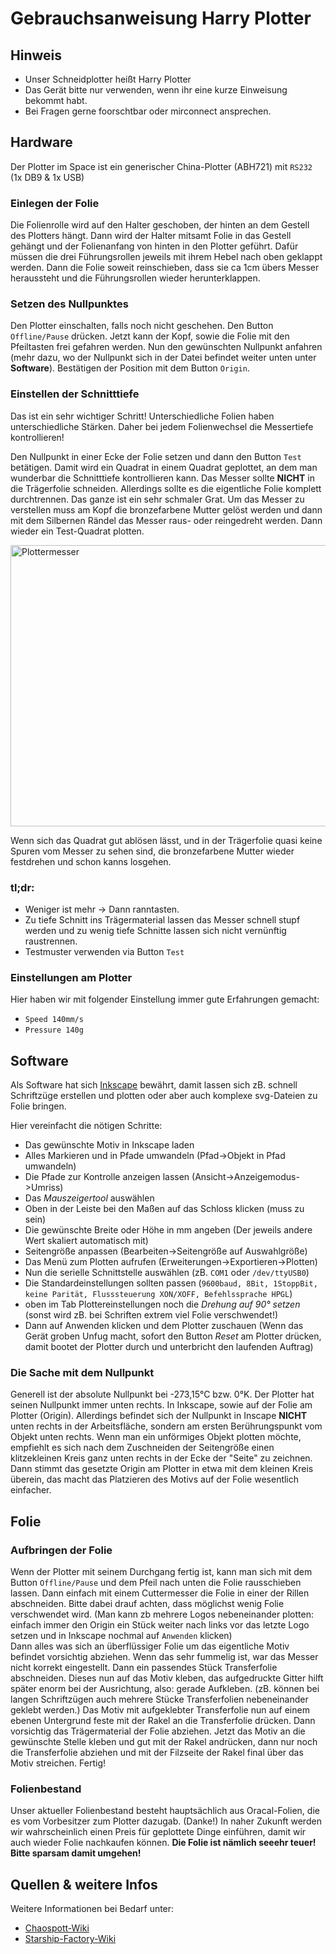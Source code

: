 # Gebrauchsanweisung Harry Plotter

## Hinweis
- Unser Schneidplotter heißt Harry Plotter
- Das Gerät bitte nur verwenden, wenn ihr eine kurze Einweisung bekommt habt.
- Bei Fragen gerne foorschtbar oder mirconnect ansprechen.

## Hardware
Der Plotter im Space ist ein generischer China-Plotter (ABH721) mit `RS232` (1x DB9 & 1x USB)
### Einlegen der Folie
Die Folienrolle wird auf den Halter geschoben, der hinten an dem Gestell des Plotters hängt. Dann wird der Halter mitsamt Folie in das Gestell gehängt und der Folienanfang von hinten in den Plotter geführt. Dafür müssen die drei Führungsrollen jeweils mit ihrem Hebel nach oben geklappt werden. Dann die Folie soweit reinschieben, dass sie ca 1cm übers Messer heraussteht und die Führungsrollen wieder herunterklappen.
### Setzen des Nullpunktes
Den Plotter einschalten, falls noch nicht geschehen.
Den Button `Offline/Pause` drücken. Jetzt kann der Kopf, sowie die Folie mit den Pfeiltasten frei gefahren werden. Nun den gewünschten Nullpunkt anfahren (mehr dazu, wo der Nullpunkt sich in der Datei befindet weiter unten unter **Software**). Bestätigen der Position mit dem Button `Origin`.
### Einstellen der Schnitttiefe
Das ist ein sehr wichtiger Schritt! Unterschiedliche Folien haben unterschiedliche Stärken. Daher bei jedem Folienwechsel die Messertiefe kontrollieren! 

Den Nullpunkt in einer Ecke der Folie setzen und dann den Button `Test` betätigen. Damit wird ein Quadrat in einem Quadrat geplottet, an dem man wunderbar die Schnitttiefe kontrollieren kann. Das Messer sollte **NICHT** in die Trägerfolie schneiden. Allerdings sollte es die eigentliche Folie komplett durchtrennen. Das ganze ist ein sehr schmaler Grat. Um das Messer zu verstellen muss am Kopf die bronzefarbene Mutter gelöst werden und dann mit dem Silbernen Rändel das Messer raus- oder reingedreht werden. Dann wieder ein Test-Quadrat plotten.  

<img alt="Plottermesser" src="./Plotter_Messer.png" width="600" height="450" />

Wenn sich das Quadrat gut ablösen lässt, und in der Trägerfolie quasi keine Spuren vom Messer zu sehen sind, die bronzefarbene Mutter wieder festdrehen und schon kanns losgehen.

### tl;dr:
- Weniger ist mehr -> Dann ranntasten.
- Zu tiefe Schnitt ins Trägermaterial lassen das Messer schnell stupf werden und zu wenig tiefe Schnitte lassen sich nicht vernünftig raustrennen.
- Testmuster verwenden via Button `Test`

### Einstellungen am Plotter
Hier haben wir mit folgender Einstellung immer gute Erfahrungen gemacht:  
- `Speed 140mm/s`  
- `Pressure 140g`  

## Software
Als Software hat sich [Inkscape](https://inkscape.org/) bewährt, damit lassen sich zB. schnell Schriftzüge erstellen und plotten oder aber auch komplexe svg-Dateien zu Folie bringen.  

Hier vereinfacht die nötigen Schritte:
- Das gewünschte Motiv in Inkscape laden
- Alles Markieren und in Pfade umwandeln (Pfad->Objekt in Pfad umwandeln)
- Die Pfade zur Kontrolle anzeigen lassen (Ansicht->Anzeigemodus->Umriss)
- Das *Mauszeigertool* auswählen
- Oben in der Leiste bei den Maßen auf das Schloss klicken (muss zu sein)
- Die gewünschte Breite oder Höhe in mm angeben (Der jeweils andere Wert skaliert automatisch mit)
- Seitengröße anpassen (Bearbeiten->Seitengröße auf Auswahlgröße)
- Das Menü zum Plotten aufrufen (Erweiterungen->Exportieren->Plotten)
- Nun die serielle Schnittstelle auswählen (zB. `COM1` oder `/dev/ttyUSB0`)
- Die Standardeinstellungen sollten passen (`9600baud, 8Bit, 1StoppBit, keine Parität, Flusssteuerung XON/XOFF, Befehlssprache HPGL`)
- oben im Tab Plottereinstellungen noch die *Drehung auf 90° setzen* (sonst wird zB. bei Schriften extrem viel Folie verschwendet!)
- Dann auf Anwenden klicken und dem Plotter zuschauen (Wenn das Gerät groben Unfug macht, sofort den Button *Reset* am Plotter drücken, damit bootet der Plotter durch und unterbricht den laufenden Auftrag)

### Die Sache mit dem Nullpunkt
Generell ist der absolute Nullpunkt bei -273,15°C bzw. 0°K. Der Plotter hat seinen Nullpunkt immer unten rechts. In Inkscape, sowie auf der Folie am Plotter (Origin). Allerdings befindet sich der Nullpunkt in Inscape **NICHT** unten rechts in der Arbeitsfläche, sondern am ersten Berührungspunkt vom Objekt unten rechts. Wenn man ein unförmiges Objekt plotten möchte, empfiehlt es sich nach dem Zuschneiden der Seitengröße einen klitzekleinen Kreis ganz unten rechts in der Ecke der "Seite" zu zeichnen. Dann stimmt das gesetzte Origin am Plotter in etwa mit dem kleinen Kreis überein, das macht das Platzieren des Motivs auf der Folie wesentlich einfacher.

## Folie
### Aufbringen der Folie
Wenn der Plotter mit seinem Durchgang fertig ist, kann man sich mit dem Button `Offline/Pause` und dem Pfeil nach unten die Folie rausschieben lassen. Dann einfach mit einem Cuttermesser die Folie in einer der Rillen abschneiden. Bitte dabei drauf achten, dass möglichst wenig Folie verschwendet wird. (Man kann zb mehrere Logos nebeneinander plotten: einfach immer den Origin ein Stück weiter nach links vor das letzte Logo setzen und in Inkscape nochmal auf `Anwenden` klicken)  
Dann alles was sich an überflüssiger Folie um das eigentliche Motiv befindet vorsichtig abziehen. Wenn das sehr fummelig ist, war das Messer nicht korrekt eingestellt. Dann ein passendes Stück Transferfolie abschneiden. Dieses nun auf das Motiv kleben, das aufgedruckte Gitter hilft später enorm bei der Ausrichtung, also: gerade Aufkleben. (zB. können bei langen Schriftzügen auch mehrere Stücke Transferfolien nebeneinander geklebt werden.) Das Motiv mit aufgeklebter Transferfolie nun auf einem ebenen Untergrund feste mit der Rakel an die Transferfolie drücken. Dann vorsichtig das Trägermaterial der Folie abziehen. Jetzt das Motiv an die gewünschte Stelle kleben und gut mit der Rakel andrücken, dann nur noch die Transferfolie abziehen und mit der Filzseite der Rakel final über das Motiv streichen. Fertig!

### Folienbestand
Unser aktueller Folienbestand besteht hauptsächlich aus Oracal-Folien, die es vom Vorbesitzer zum Plotter dazugab. (Danke!) In naher Zukunft werden wir wahrscheinlich einen Preis für geplottete Dinge einführen, damit wir auch wieder Folie nachkaufen können. **Die Folie ist nämlich seeehr teuer! Bitte sparsam damit umgehen!**

## Quellen & weitere Infos
Weitere Informationen bei Bedarf unter:
- [Chaospott-Wiki](https://dokuwiki.chaospott.de/geraete:schneidplotter:start)
- [Starship-Factory-Wiki](https://wiki.starship-factory.ch/Howtos/Schneideplotter_mit_Inkscape_ansteuern/)
